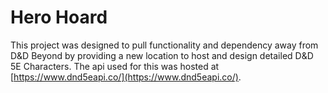 # Hero Hoard

This project was designed to pull functionality and dependency away from D&D Beyond by providing a new location to host and design detailed D&D 5E Characters.
The api used for this was hosted at [https://www.dnd5eapi.co/](https://www.dnd5eapi.co/).
